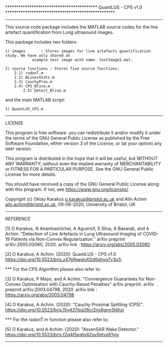 ****************************************** QuantLUS - CPS v1.0 **************************************************
*****************************************************************************************************************
This source code package includes the MATLAB source codes for the line artefact 
quantification from Lung ultrasound images.

This package includes two folders:

	1) images		: Stores images for line artefacts quantification study. We have only shared an 
				example test image with name: testImage1.mat.
	
	2) source functions	: Stores five source functions:
		2.1) radonT.m
		2.2) BLinesStats.m
		2.3) CauchyProx.m
		2.4) CPS_Bline.m
	        2.5) Detect_Bline.m

and the main MATLAB script:

	1) QuantLUS_CPS.m

*****************************************************************************************************************
LICENSE

This program is free software: you can redistribute it and/or modify it under the terms of the GNU General Public License as published by the Free Software Foundation, either version 3 of the License, or (at your option) any later version.

This program is distributed in the hope that it will be useful, but WITHOUT ANY WARRANTY; without even the implied warranty of MERCHANTABILITY or FITNESS FOR A PARTICULAR PURPOSE.  See the GNU General Public License for more details.

You should have received a copy of the GNU General Public License along with this program.  If not, see <https://www.gnu.org/licenses/>.

Copyright (c) Oktay Karakus <o.karakus@bristol.ac.uk> 
              and 
              Alin Achim <alin.achim@bristol.ac.uk>, 
              09-06-2020, University of Bristol, UK
*****************************************************************************************************************
REFERENCE

[1] O Karakus, N Anantrasirichai, A Aguersif, S Silva, A Basarab, and A Achim. "Detection of Line Artefacts in Lung Ultrasound Imaging of COVID-19 Patients via Non-Convex Regularization." arXiv preprint arXiv:2005.03080, 2020.
arXiv link 	: https://arxiv.org/abs/2005.03080

[2] O Karakus, A Achim. (2020): QuantLUS - CPS v1.0 
https://doi.org/10.5523/bris.z47pfkwqivfj2d0qhyq7v3u1i.

*** For the CPS Algorithm please also refer to:

[3] O Karakus, P Mayo, and A Achim. "Convergence Guarantees for Non-Convex Optimisation with Cauchy-Based Penalties" arXiv preprint. arXiv preprint arXiv:2003.04798, 2020.
arXiv link 	: https://arxiv.org/abs/2003.04798

[4] O Karakus, A Achim. (2020): "Cauchy Proximal Splitting (CPS)". 	
https://doi.org/10.5523/bris.15y437loa26cr2nx8gnn3l4hzi 

*** For the radonT.m function please also refer to:

[5] O Karakus, and A Achim. (2020): "AssenSAR Wake Detector."
https://doi.org/10.5523/bris.f2q4t5pqlix62sv5ntvq51yjy
*****************************************************************************************************************

